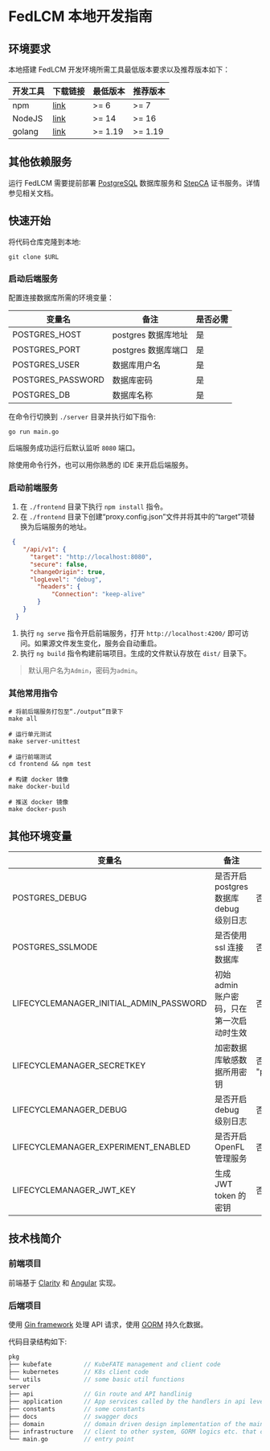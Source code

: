 # FedLCM 本地开发指南

## 环境要求

本地搭建 FedLCM 开发环境所需工具最低版本要求以及推荐版本如下：

| 开发工具   | 下载链接                                                                      | 最低版本    | 推荐版本    |
|--------|---------------------------------------------------------------------------|---------|---------|
| npm    | [link](https://docs.npmjs.com/downloading-and-installing-node-js-and-npm) | >= 6    | >= 7    |
| NodeJS | [link](https://nodejs.org/en/)                                            | >= 14   | >= 16   |
| golang | [link](https://go.dev/dl/)                                                | >= 1.19 | >= 1.19 |

## 其他依赖服务

运行 FedLCM 需要提前部署 [PostgreSQL](https://www.postgresql.org/docs/current/) 数据库服务和 [StepCA](https://smallstep.com/docs/step-ca/getting-started) 证书服务。详情参见相关文档。

## 快速开始

将代码仓库克隆到本地:
<!-- TODO -->
```shell
git clone $URL
```

### 启动后端服务

配置连接数据库所需的环境变量：

| 变量名               | 备注             | 是否必需 |
|-------------------|----------------|------|
| POSTGRES_HOST     | postgres 数据库地址 | 是    |
| POSTGRES_PORT     | postgres 数据库端口 | 是    |
| POSTGRES_USER     | 数据库用户名         | 是    |
| POSTGRES_PASSWORD | 数据库密码          | 是    |
| POSTGRES_DB       | 数据库名称          | 是    |

在命令行切换到 `./server` 目录并执行如下指令:

```shell
go run main.go
```

后端服务成功运行后默认监听 `8080` 端口。

除使用命令行外，也可以用你熟悉的 IDE 来开启后端服务。

### 启动前端服务

1. 在 `./frontend` 目录下执行 `npm install` 指令。
2. 在 `./frontend` 目录下创建“proxy.config.json”文件并将其中的“target”项替换为后端服务的地址。

```json
 {
    "/api/v1": {
      "target": "http://localhost:8080",
      "secure": false,
      "changeOrigin": true,
      "logLevel": "debug",
        "headers": {
            "Connection": "keep-alive"
        }
    }
  }
```

1. 执行 `ng serve` 指令开启前端服务，打开 `http://localhost:4200/` 即可访问。如果源文件发生变化，服务会自动重启。
2. 执行 `ng build` 指令构建前端项目。生成的文件默认存放在 `dist/` 目录下。

> 默认用户名为`Admin`，密码为`admin`。

### 其他常用指令

```shell
# 将前后端服务打包至“./output”目录下
make all

# 运行单元测试
make server-unittest

# 运行前端测试
cd frontend && npm test

# 构建 docker 镜像
make docker-build

# 推送 docker 镜像
make docker-push
```

## 其他环境变量

| 变量名                                     | 备注                           | 是否必需                     |
|-----------------------------------------|------------------------------|--------------------------|
| POSTGRES_DEBUG                          | 是否开启 postgres 数据库 debug 级别日志 | 否，默认为 false              |
| POSTGRES_SSLMODE                        | 是否使用 ssl 连接数据库               | 否，默认为 false              |
| LIFECYCLEMANAGER_INITIAL_ADMIN_PASSWORD | 初始 admin 账户密码，只在第一次启动时生效     | 否，默认为 "admin"            |
| LIFECYCLEMANAGER_SECRETKEY              | 加密数据库敏感数据所用密钥                | 否，默认为 "passphrase123456" |
| LIFECYCLEMANAGER_DEBUG                  | 是否开启 debug 级别日志              | 否，默认为 false              |
| LIFECYCLEMANAGER_EXPERIMENT_ENABLED     | 是否开启 OpenFL 管理服务             | 否，默认为 false              |
| LIFECYCLEMANAGER_JWT_KEY                | 生成 JWT token 的密钥             | 否，默认为随机值                 |

## 技术栈简介

### 前端项目

前端基于 [Clarity](https://clarity.design/) 和 [Angular](https://angular.io/) 实现。

### 后端项目

使用 [Gin framework](https://github.com/gin-gonic/gin) 处理 API 请求，使用 [GORM](https://gorm.io/index.html) 持久化数据。

代码目录结构如下:

```C
pkg
├── kubefate         // KubeFATE management and client code
├── kubernetes       // K8s client code
└── utils            // some basic util functions
server
├── api              // Gin route and API handlinig
├── application      // App services called by the handlers in api level
├── constants        // some constants
├── docs             // swagger docs
├── domain           // domain driven design implementation of the main workflow
├── infrastructure   // client to other system, GORM logics etc. that can be used by other layers
└── main.go          // entry point
```
